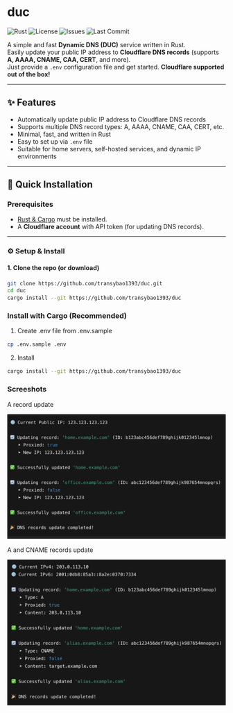 # duc

![Rust](https://img.shields.io/badge/Rust-🦀-orange)
![License](https://img.shields.io/github/license/transybao1393/duc)
![Issues](https://img.shields.io/github/issues/transybao1393/duc)
![Last Commit](https://img.shields.io/github/last-commit/transybao1393/duc)

A simple and fast **Dynamic DNS (DUC)** service written in Rust.  
Easily update your public IP address to **Cloudflare DNS records** (supports **A, AAAA, CNAME, CAA, CERT**, and more).  
Just provide a `.env` configuration file and get started. **Cloudflare supported out of the box!**

---

## ✨ Features

- Automatically update public IP address to Cloudflare DNS records
- Supports multiple DNS record types: A, AAAA, CNAME, CAA, CERT, etc.
- Minimal, fast, and written in Rust
- Easy to set up via `.env` file
- Suitable for home servers, self-hosted services, and dynamic IP environments

---

## 🚀 Quick Installation

### Prerequisites
- [Rust & Cargo](https://www.rust-lang.org/tools/install) must be installed.
- A **Cloudflare account** with API token (for updating DNS records).

---

### ⚙️ Setup & Install

#### 1. Clone the repo (or download)

```bash
git clone https://github.com/transybao1393/duc.git
cd duc
cargo install --git https://github.com/transybao1393/duc
```


### Install with Cargo (Recommended)
1.  Create .env file from .env.sample
```bash
cp .env.sample .env
```

2. Install
```bash
cargo install --git https://github.com/transybao1393/duc
```

### Screeshots
A record update

![Sample successfull output](sample_a.png)

A and CNAME records update

![Sample successfull output](sample_a_cname.png)

